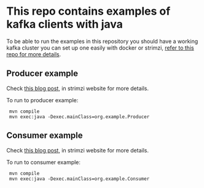 # This repo contains examples of kafka clients with java

To be able to run the examples in this repository you should have a working kafka cluster
you can set up one easily with docker or strimzi, [refer to this repo for more details](https://github.com/BAHALLA/k8s-helm-terraform).

## Producer example 
Check [this blog post](https://strimzi.io/blog/2023/10/03/kafka-producer-client-essentials/), in strimzi website for more details.

To run to producer example:
```shell
 mvn compile
 mvn exec:java -Dexec.mainClass=org.example.Producer
```


## Consumer example
Check [this blog post](https://strimzi.io/blog/2023/11/09/kafka-consumer-client-essentials/), in strimzi website for more details.

To run to consumer example:
```shell
 mvn compile
 mvn exec:java -Dexec.mainClass=org.example.Consumer
```